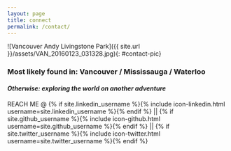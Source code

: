 ```yaml
---
layout: page
title: connect
permalink: /contact/
---
```


![Vancouver Andy Livingstone Park]({{ site.url }}/assets/VAN_20160123_031328.jpg){: #contact-pic}


### Most likely found in: Vancouver / Mississauga / Waterloo

#### _Otherwise: exploring the world on another adventure_

REACH ME @ {% if site.linkedin_username %}{% include icon-linkedin.html username=site.linkedin_username %}{% endif %} || {% if site.github_username %}{% include icon-github.html username=site.github_username %}{% endif %} || {% if site.twitter_username %}{% include icon-twitter.html username=site.twitter_username %}{% endif %}

<!-- Consider integrating something like SimpleForm to get a contact form on the page
 - form goes here
 - add more
 -->

<!-- You can find the source code for the Jekyll new theme at:
{% include icon-github.html username="jglovier" %} /
[jekyll-new](https://github.com/jglovier/jekyll-new)
 -->
